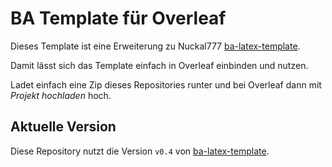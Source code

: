 # BA Template für Overleaf

Dieses Template ist eine Erweiterung zu Nuckal777 [ba-latex-template](https://github.com/Nuckal777/ba-latex-template).

Damit lässt sich das Template einfach in Overleaf einbinden und nutzen.

Ladet einfach eine Zip dieses Repositories runter und bei Overleaf dann mit *Projekt hochladen* hoch.

## Aktuelle Version
Diese Repository nutzt die Version `v0.4` von [ba-latex-template](https://github.com/Nuckal777/ba-latex-template).
